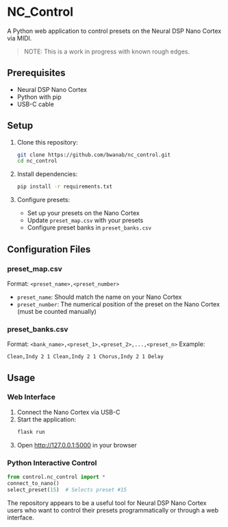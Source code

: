 # NC_Control

A Python web application to control presets on the Neural DSP Nano Cortex via MIDI.

> NOTE: This is a work in progress with known rough edges.

## Prerequisites
- Neural DSP Nano Cortex
- Python with pip
- USB-C cable

## Setup

1. Clone this repository:
   ```bash
   git clone https://github.com/bwanab/nc_control.git
   cd nc_control
   ```

2. Install dependencies:
   ```bash
   pip install -r requirements.txt
   ```

3. Configure presets:
   - Set up your presets on the Nano Cortex
   - Update `preset_map.csv` with your presets
   - Configure preset banks in `preset_banks.csv`

## Configuration Files

### preset_map.csv
Format: `<preset_name>,<preset_number>`
- `preset_name`: Should match the name on your Nano Cortex
- `preset_number`: The numerical position of the preset on the Nano Cortex (must be counted manually)

### preset_banks.csv
Format: `<bank_name>,<preset_1>,<preset_2>,...,<preset_n>`
Example:
```csv
Clean,Indy 2 1 Clean,Indy 2 1 Chorus,Indy 2 1 Delay
```

## Usage

### Web Interface
1. Connect the Nano Cortex via USB-C
2. Start the application:
   ```bash
   flask run
   ```
3. Open http://127.0.0.1:5000 in your browser

### Python Interactive Control
```python
from control.nc_control import *
connect_to_nano()
select_preset(15)  # Selects preset #15
```

The repository appears to be a useful tool for Neural DSP Nano Cortex users who want to control their presets programmatically or through a web interface.



